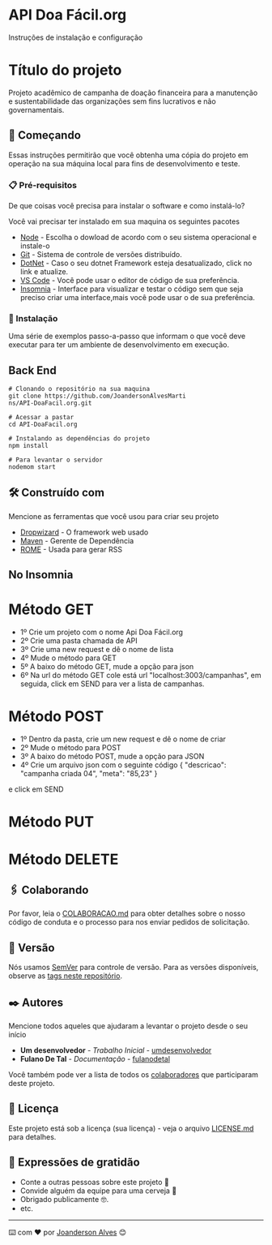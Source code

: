 # API Doa Fácil.org
Instruções de instalação e configuração 

# Título do projeto

Projeto acadêmico de campanha de doação financeira para a manutenção e sustentabilidade das organizações sem fins lucrativos e não governamentais.

## 🚀 Começando

Essas instruções permitirão que você obtenha uma cópia do projeto em operação na sua máquina local para fins de desenvolvimento e teste.

### 📋 Pré-requisitos

De que coisas você precisa para instalar o software e como instalá-lo?

Você vai precisar ter instalado em sua maquina os seguintes pacotes

* [Node](https://nodejs.org/en/download/) - Escolha o dowload de acordo com o seu sistema operacional e instale-o
* [Git](https://git-scm.com/downloads) - Sistema de controle de versões distribuído.
* [DotNet](https://dotnet.microsoft.com/download) - Caso o seu dotnet Framework esteja desatualizado, click no link e atualize.
* [VS Code](https://code.visualstudio.com/download) - Você pode usar o editor de código de sua preferência.
* [Insomnia](https://insomnia.rest/download) - Interface para visualizar e testar o código sem que seja preciso criar uma interface,mais você pode usar o de sua preferência. 

### 🔧 Instalação

Uma série de exemplos passo-a-passo que informam o que você deve executar para ter um ambiente de desenvolvimento em execução.

## Back End

```
# Clonando o repositório na sua maquina
git clone https://github.com/JoandersonAlvesMarti
ns/API-DoaFacil.org.git

```
```
# Acessar a pastar
cd API-DoaFacil.org
```
```
# Instalando as dependências do projeto
npm install
```
```
# Para levantar o servidor
nodemom start
```

## 🛠️ Construído com

Mencione as ferramentas que você usou para criar seu projeto

* [Dropwizard](http://www.dropwizard.io/1.0.2/docs/) - O framework web usado
* [Maven](https://maven.apache.org/) - Gerente de Dependência
* [ROME](https://rometools.github.io/rome/) - Usada para gerar RSS

## No Insomnia

# Método GET

* 1º Crie um projeto com o nome Api Doa Fácil.org
* 2º Crie uma pasta chamada de API
* 3º Crie uma new request e dê o nome de lista
* 4º Mude o método para GET
* 5º A baixo do método GET, mude a opção para json
* 6º Na url do método GET cole está url "localhost:3003/campanhas", em seguida, click em SEND para ver a lista de campanhas.

# Método POST

* 1º Dentro da pasta, crie um new request e dê o nome de criar
* 2º Mude o método para POST
* 3º A baixo do método POST, mude a opção para JSON
* 4º Crie um arquivo json com o seguinte código 
{
  "descricao": "campanha criada 04",
  "meta": "85,23"
} 

e click em SEND

# Método PUT

# Método DELETE

## 🖇️ Colaborando

Por favor, leia o [COLABORACAO.md](https://gist.github.com/usuario/linkParaInfoSobreContribuicoes) para obter detalhes sobre o nosso código de conduta e o processo para nos enviar pedidos de solicitação.

## 📌 Versão

Nós usamos [SemVer](http://semver.org/) para controle de versão. Para as versões disponíveis, observe as [tags neste repositório](https://github.com/suas/tags/do/projeto). 

## ✒️ Autores

Mencione todos aqueles que ajudaram a levantar o projeto desde o seu início

* **Um desenvolvedor** - *Trabalho Inicial* - [umdesenvolvedor](https://github.com/linkParaPerfil)
* **Fulano De Tal** - *Documentação* - [fulanodetal](https://github.com/linkParaPerfil)

Você também pode ver a lista de todos os [colaboradores](https://github.com/usuario/projeto/colaboradores) que participaram deste projeto.

## 📄 Licença

Este projeto está sob a licença (sua licença) - veja o arquivo [LICENSE.md](https://github.com/usuario/projeto/licenca) para detalhes.

## 🎁 Expressões de gratidão

* Conte a outras pessoas sobre este projeto 📢
* Convide alguém da equipe para uma cerveja 🍺 
* Obrigado publicamente 🤓.
* etc.


---
⌨️ com ❤️ por [Joanderson Alves](https://gist.github.com/JoandersonAlvesMartins) 😊